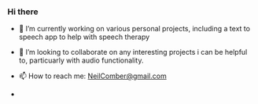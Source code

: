 ### Hi there 

- 🔭 I’m currently working on various personal projects, including a text to speech app to help with speech therapy

- 👯 I’m looking to collaborate on any interesting projects i can be helpful to, particuarly with audio functionality.

-  📫 How to reach me: NeilComber@gmail.com
-  
<!--
**neilcomber/neilcomber** is a ✨ _special_ ✨ repository because its `README.md` (this file) appears on your GitHub profile.

Here are some ideas to get you started:




- 🤔 I’m looking for help with ...
- 💬 Ask me about ...

- 😄 Pronouns: ...
- ⚡ Fun fact: ...
-->
